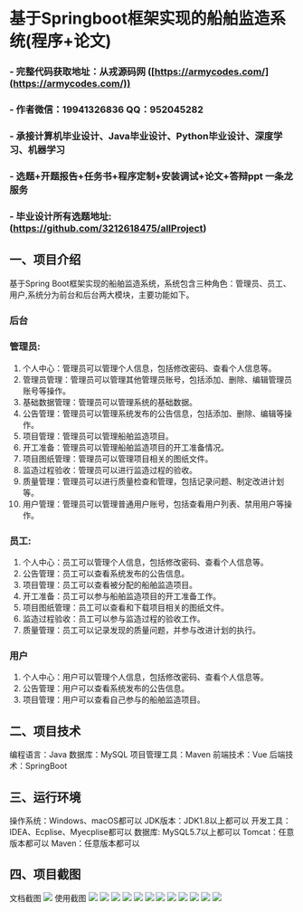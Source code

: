 基于Springboot框架实现的船舶监造系统(程序+论文)
=
### - 完整代码获取地址：从戎源码网 ([https://armycodes.com/](https://armycodes.com/))
### - 作者微信：19941326836  QQ：952045282 
### - 承接计算机毕业设计、Java毕业设计、Python毕业设计、深度学习、机器学习
### - 选题+开题报告+任务书+程序定制+安装调试+论文+答辩ppt 一条龙服务
### - 毕业设计所有选题地址:(https://github.com/3212618475/allProject)


一、项目介绍
---
基于Spring Boot框架实现的船舶监造系统，系统包含三种角色：管理员、员工、用户,系统分为前台和后台两大模块，主要功能如下。

### 后台
### 管理员:
1. 个人中心：管理员可以管理个人信息，包括修改密码、查看个人信息等。
2. 管理员管理：管理员可以管理其他管理员账号，包括添加、删除、编辑管理员账号等操作。
3. 基础数据管理：管理员可以管理系统的基础数据。
4. 公告管理：管理员可以管理系统发布的公告信息，包括添加、删除、编辑等操作。
5. 项目管理：管理员可以管理船舶监造项目。
6. 开工准备：管理员可以管理船舶监造项目的开工准备情况。
7. 项目图纸管理：管理员可以管理项目相关的图纸文件。
8. 监造过程验收：管理员可以进行监造过程的验收。
9. 质量管理：管理员可以进行质量检查和管理，包括记录问题、制定改进计划等。
10. 用户管理：管理员可以管理普通用户账号，包括查看用户列表、禁用用户等操作。
  
### 员工:
1. 个人中心：员工可以管理个人信息，包括修改密码、查看个人信息等。
2. 公告管理：员工可以查看系统发布的公告信息。
3. 项目管理：员工可以查看被分配的船舶监造项目。
4. 开工准备：员工可以参与船舶监造项目的开工准备工作。
5. 项目图纸管理：员工可以查看和下载项目相关的图纸文件。
6. 监造过程验收：员工可以参与监造过程的验收工作。
7. 质量管理：员工可以记录发现的质量问题，并参与改进计划的执行。

### 用户
1. 个人中心：用户可以管理个人信息，包括修改密码、查看个人信息等。
2. 公告管理：用户可以查看系统发布的公告信息。
3. 项目管理：用户可以查看自己参与的船舶监造项目。

二、项目技术
---
编程语言：Java
数据库：MySQL
项目管理工具：Maven
前端技术：Vue
后端技术：SpringBoot

三、运行环境
---
操作系统：Windows、macOS都可以
JDK版本：JDK1.8以上都可以
开发工具：IDEA、Ecplise、Myecplise都可以
数据库: MySQL5.7以上都可以
Tomcat：任意版本都可以
Maven：任意版本都可以

四、项目截图
---
文档截图
![](limage/1.png)
使用截图
![](image/1.png)
![](image/2.png)
![](image/3.png)
![](image/4.png)
![](image/5.png)
![](image/6.png)
![](image/7.png)
![](image/8.png)
![](image/9.png)
![](image/10.png)
![](image/11.png)
![](image/12.png)

